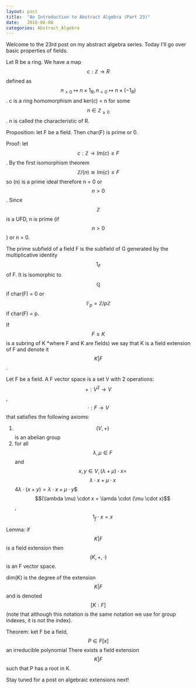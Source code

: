 ```yaml
---
layout: post
title:  "An Introduction to Abstract Algebra (Part 23)"
date:   2016-06-08
categories: Abstract_Algebra
---
```


Welcome to the 23rd post on my abstract algebra series. Today I'll go over basic properties of fields.

Let R be a ring. We have a map $$c : \mathbb{Z} \rightarrow R$$ defined as $$n_{> 0 } \mapsto n\times 1_R, n_{< 0} \mapsto n \times (-1_R)$$. c is a ring homomorphism and ker(c) = n for some $$n \in \mathbb{Z}_{\geq 0}$$. n is called the characteristic of R.

Proposition: let F be a field. Then char(F) is prime or 0.

Proof: let $$c : \mathbb{Z} \rightarrow Im(c) \leq F$$. By the first isomorphism theorem $$\mathbb{Z}/(n) \cong Im(c) \leq F$$ so (n) is a prime ideal therefore n = 0 or $$n >0$$. Since $$\mathbb{Z}$$ is a UFD, n is prime (if $$n > 0$$) or n = 0.

The prime subfield of a field F is the subfield of G generated by the multiplicative identity $$1_F$$ of F. It is isomorphic to $$\mathbb{Q}$$ if char(F) = 0 or $$\mathbb{F}_p = \mathbb{Z}/p\mathbb{Z}$$ if char(F) = p.

If $$F \leq K$$ is a subring of K *where F and K are fields) we say that K is a field extension of F and denote it $$K \vert F$$.

Let F be a field. A F vector space is a set V with 2 operations: $$+ : V^2 \rightarrow V$$, $$\cdot : F \rightarrow V$$ that satisfies the following axioms:
1) $$(V, +)$$ is an abelian group
2) for all $$\lambda, \mu \in F$$ and $$x, y \in V, (\lambda + \mu) \cdot x =$$ $$\lambda \cdot x + \mu \cdot x$$ 4$\lambda \cdot (x+y) = \lambda \cdot x + \mu \cdot y$$ $$(\lambda \mu) \cdot x = \lamda \cdot (\mu \cdot x)$$, $$1_f \cdot x = x$$

Lemma: if $$K \vert F$$ is a field extension then $$(K, +, \cdot)$$ is an F vector space.

dim(K) is the degree of the extension $$K \vert F$$ and is denoted $$[K :F]$$ (note that although this notation is the same notation we use for group indexes, it is not the index).

Theorem: ket F be a field, $$P \in F[x]$$ an irreducible polynomial There exists a field extension $$K \vert F$$ such that P has a root in K.

Stay tuned for a post on algebraic extensions next! 
